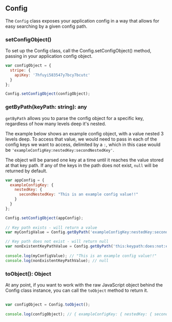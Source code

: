 
## Config  
  
 The `Config` class exposes your application config in a way that allows for easy searching by a given config path.    

### setConfigObject()

To set up the Config class, call the Config.setConfigObject() method, passing in your application config object.

```javascript
var configObject = {
  stripe: {
    apiKey: '7hfuyi583547y7bcy7bcutc'
  }
};

Config.setConfigObject(configObject);
```
  
  
### getByPath(keyPath: string): any  
  
`getByPath` allows you to parse the config object for a specific key, regardless of how many levels deep it's nested.  
  
The example below shows an example config object, with a  value nested 3 levels deep. To access that value, we would need to pass in each of the config keys we want to access, delimited by a `:`, which in this case would be `'exampleConfigKey:nestedKey:secondNestedKey'`.  
  
The object will be parsed one key at a time until it reaches the value stored at that key path. If any of the keys in the path does not exist, `null` will be returned by default.
  
```javascript
var appConfig = {  
  exampleConfigKey: {
    nestedKey: {    
      secondNestedKey: "This is an example config value!!"  
    } 
  }
};    

Config.setConfigObject(appConfig);  
  
// Key path exists - will return a value
var myConfigValue = Config.getByPath('exampleConfigKey:nestedKey:secondNestedKey');

// Key path does not exist - will return null
var nonExistentKeyPathValue = Config.getByPath('this:keypath:does:not:exist');  
  
console.log(myConfigValue); // "This is an example config value!!"
console.log(nonExistentKeyPathValue); // null  
```

### toObject(): Object  
  
At any point, if you want to work with the raw JavaScript object behind the Config class instance, you can call the `toObject` method to return it.  
  
```javascript  
  
var configObject = Config.toObject();  
  
console.log(configObject); // { exampleConfigKey: { nestedKey: { secondNestedKey: "This is an example config value!!" } } }  
```